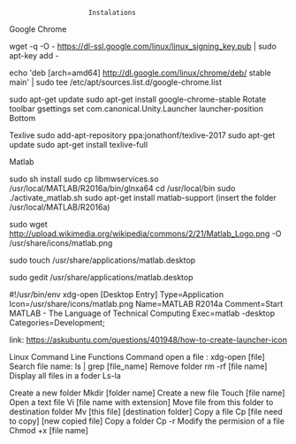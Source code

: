 ﻿						Instalations
Google Chrome

wget -q -O - https://dl-ssl.google.com/linux/linux_signing_key.pub | sudo apt-key add -

echo 'deb [arch=amd64] http://dl.google.com/linux/chrome/deb/ stable main' | sudo tee /etc/apt/sources.list.d/google-chrome.list

sudo apt-get update 
sudo apt-get install google-chrome-stable
Rotate toolbar
gsettings set com.canonical.Unity.Launcher launcher-position Bottom


Texlive
sudo add-apt-repository ppa:jonathonf/texlive-2017
sudo apt-get update
sudo apt-get install texlive-full

Matlab

sudo sh install
sudo cp libmwservices.so /usr/local/MATLAB/R2016a/bin/glnxa64
cd /usr/local/bin
sudo ./activate_matlab.sh
sudo apt-get install matlab-support (insert the folder /usr/local/MATLAB/R2016a)

sudo wget http://upload.wikimedia.org/wikipedia/commons/2/21/Matlab_Logo.png -O /usr/share/icons/matlab.png

sudo touch /usr/share/applications/matlab.desktop

sudo gedit /usr/share/applications/matlab.desktop

#!/usr/bin/env xdg-open
[Desktop Entry]
Type=Application
Icon=/usr/share/icons/matlab.png
Name=MATLAB R2014a
Comment=Start MATLAB - The Language of Technical Computing
Exec=matlab -desktop
Categories=Development;

link: https://askubuntu.com/questions/401948/how-to-create-launcher-icon



Linux Command Line
Functions
Command
open a file : 
xdg-open [file]
Search file name: 
ls | grep [file_name]
Remove folder
rm -rf  [file name]
Display all files in a foder
Ls-la

Create a new folder
Mkdir [folder name]
Create a new file
Touch [file name]
Open a text file
Vi [file name with extension]
Move file from this folder to destination folder
Mv [this file] [destination folder]
Copy a file
Cp [file need to copy] [new copied file]
Copy a folder
Cp -r 
Modify the permision of a file
Chmod +x [file name]











